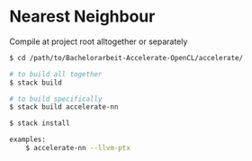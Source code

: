 # Nearest Neighbour <Accelerate>

Compile at project root alltogether or separately
```sh
$ cd /path/to/Bachelorarbeit-Accelerate-OpenCL/accelerate/

# to build all together
$ stack build

# to build specifically
$ stack build accelerate-nn

$ stack install

examples:
    $ accelerate-nn --llvm-ptx
```
